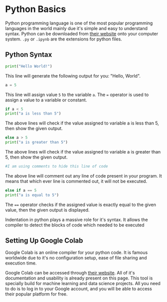 # Python Basics

Python programming language is one of the most popular programming languages in the world mainly due it's simple and easy to understand syntax. Python can be downloaded from [their website](https://www.python.org/downloads/) onto your computer system. `.py` or `.ipynb` are the extensions for python files.

## Python Syntax

```python
print("Hello World!")
```

This line will generate the following output for you: "Hello, World".

```python
a = 5
```

This line will assign value `5` to the variable `a`. The `=` operator is used to assign a value to a variable or constant.

```python
if a < 5
print("a is less than 5")
```

The above lines will check if the value assigned to variable a is less than 5, then show the given output.

```python
else a > 5
print("a is greater than 5")
```

The above lines will check if the value assigned to variable a is greater than 5, then show the given output.

```python
#I am using comments to hide this line of code
```

The above line will comment out any line of code present in your program. It means that which ever line is commented out, it will not be executed.

```python
else if a == 5
print("a is equal to 5")
```

The `==` operator checks if the assigned value is exactly equal to the given value, then the given output is displayed.

Indentation in python plays a massive role for it's syntax. It allows the compiler to detect the blocks of code which needed to be executed

## Setting Up Google Colab

Google Colab is an online compiler for your python code. It is famous worldwide due to it's no configuration setup, ease of file sharing and execution time.

Google Colab can be accessed through [their website](https://colab.research.google.com/?utm_source=scs-index). All of it's documentation and usability is already present on this page. This tool is specially build for machine learning and data science projects. All you need to do is to log in to your Google account, and you will be able to access their popular platform for free.

